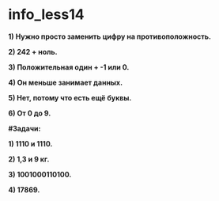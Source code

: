 # info_less14

**1) Нужно просто заменить цифру на противоположность.**

**2) 242 + ноль.**

**3) Положительная один + -1 или 0.**

**4) Он меньше занимает данных.**

**5) Нет, потому что есть ещё буквы.**

**6) От 0 до 9.**

**#Задачи:**

**1) 1110 и 1110.**

**2) 1,3 и 9 кг.**

**3) 1001000110100.**

**4) 17869.**
